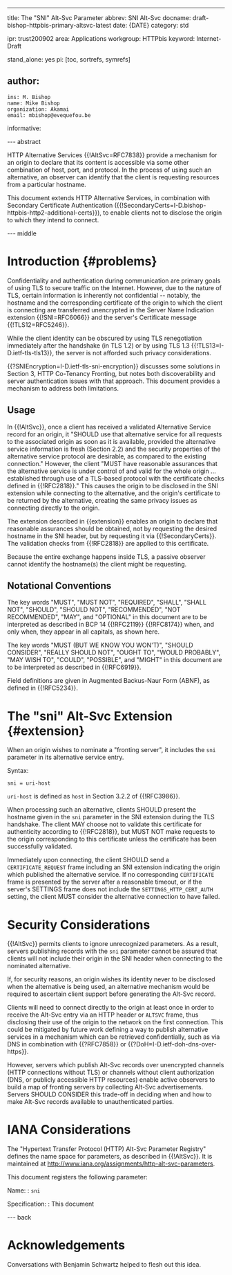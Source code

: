 ---
title: The "SNI" Alt-Svc Parameter
abbrev: SNI Alt-Svc
docname: draft-bishop-httpbis-primary-altsvc-latest
date: {DATE}
category: std

ipr: trust200902
area: Applications
workgroup: HTTPbis
keyword: Internet-Draft

stand_alone: yes
pi: [toc, sortrefs, symrefs]

author:
  -
    ins: M. Bishop
    name: Mike Bishop
    organization: Akamai
    email: mbishop@evequefou.be

informative:



--- abstract

HTTP Alternative Services {{!AltSvc=RFC7838}} provide a mechanism for an origin
to declare that its content is accessible via some other combination of host,
port, and protocol.  In the process of using such an alternative, an observer
can identify that the client is requesting resources from a particular hostname.

This document extends HTTP Alternative Services, in combination with Secondary
Certificate Authentication
({{!SecondaryCerts=I-D.bishop-httpbis-http2-additional-certs}}), to enable
clients not to disclose the origin to which they intend to connect.

--- middle

# Introduction        {#problems}

Confidentiality and authentication during communication are primary goals of
using TLS to secure traffic on the Internet.  However, due to the nature of TLS,
certain information is inherently not confidential -- notably, the hostname and
the corresponding certificate of the origin to which the client is connecting
are transferred unencrypted in the Server Name Indication extension
{{!SNI=RFC6066}} and the server's Certificate message {{!TLS12=RFC5246}}.

While the client identity can be obscured by using TLS renegotiation immediately
after the handshake (in TLS 1.2) or by using TLS 1.3
{{!TLS13=I-D.ietf-tls-tls13}}, the server is not afforded such privacy
considerations.

{{?SNIEncryption=I-D.ietf-tls-sni-encryption}} discusses some solutions in
Section 3, HTTP Co-Tenancy Fronting, but notes both discoverability and server
authentication issues with that approach. This document provides a mechanism to
address both limitations.

## Usage

In {{!AltSvc}}, once a client has received a validated Alternative Service
record for an origin, it "SHOULD use that alternative service for all requests
to the associated origin as soon as it is available, provided the alternative
service information is fresh (Section 2.2) and the security properties of the
alternative service protocol are desirable, as compared to the existing
connection." However, the client "MUST have reasonable assurances that the
alternative service is under control of and valid for the whole origin ...
established through use of a TLS-based protocol with the certificate checks
defined in {{!RFC2818}}."  This causes the origin to be disclosed in the SNI
extension while connecting to the alternative, and the origin's certificate to
be returned by the alternative, creating the same privacy issues as connecting
directly to the origin.

The extension described in {{extension}} enables an origin to declare that
reasonable assurances should be obtained, not by requesting the desired hostname
in the SNI header, but by requesting it via {{!SecondaryCerts}}.  The validation
checks from {{!RFC2818}} are applied to this certificate.

Because the entire exchange happens inside TLS, a passive observer cannot
identify the hostname(s) the client might be requesting.

## Notational Conventions

The key words "MUST", "MUST NOT", "REQUIRED", "SHALL", "SHALL NOT", "SHOULD",
"SHOULD NOT", "RECOMMENDED", "NOT RECOMMENDED", "MAY", and "OPTIONAL" in this
document are to be interpreted as described in BCP 14 {{!RFC2119}} {{!RFC8174}}
when, and only when, they appear in all capitals, as shown here.

The key words "MUST (BUT WE KNOW YOU WON'T)", "SHOULD CONSIDER", "REALLY SHOULD
NOT", "OUGHT TO", "WOULD PROBABLY", "MAY WISH TO", "COULD", "POSSIBLE", and
"MIGHT" in this document are to be interpreted as described in {{!RFC6919}}.

Field definitions are given in Augmented Backus-Naur Form (ABNF), as defined in
{{!RFC5234}}.

# The "sni" Alt-Svc Extension {#extension}

When an origin wishes to nominate a "fronting server", it includes the `sni`
parameter in its alternative service entry.

Syntax:

    sni = uri-host

`uri-host` is defined as `host` in Section 3.2.2 of {{!RFC3986}}.

When processing such an alternative, clients SHOULD present the hostname given
in the `sni` parameter in the SNI extension during the TLS handshake.  The
client MAY choose not to validate this certificate for authenticity according to
{{!RFC2818}}, but MUST NOT make requests to the origin corresponding to this
certificate unless the certificate has been successfully validated.

Immediately upon connecting, the client SHOULD send a `CERTIFICATE_REQUEST`
frame including an SNI extension indicating the origin which published the
alternative service.  If no corresponding `CERTIFICATE` frame is presented by
the server after a reasonable timeout, or if the server's SETTINGS frame does
not include the `SETTINGS_HTTP_CERT_AUTH` setting, the client MUST consider the
alternative connection to have failed.

# Security Considerations

{{!AltSvc}} permits clients to ignore unrecognized parameters.  As a result,
servers publishing records with the `sni` parameter cannot be assured that
clients will not include their origin in the SNI header when connecting to the
nominated alternative.

If, for security reasons, an origin wishes its identity never to be disclosed
when the alternative is being used, an alternative mechanism would be required
to ascertain client support before generating the Alt-Svc record.

Clients will need to connect directly to the origin at least once in order to
receive the Alt-Svc entry via an HTTP header or `ALTSVC` frame, thus disclosing
their use of the origin to the network on the first connection. This could be
mitigated by future work defining a way to publish alternative services in a
mechanism which can be retrieved confidentially, such as via DNS in combination
with {{?RFC7858}} or {{?DoH=I-D.ietf-doh-dns-over-https}}.

However, servers which publish Alt-Svc records over unencrypted channels (HTTP
connections without TLS) or channels without client authorization (DNS, or
publicly accessible HTTP resources) enable active observers to build a map of
fronting servers by collecting Alt-Svc advertisements.  Servers SHOULD CONSIDER
this trade-off in deciding when and how to make Alt-Svc records available to
unauthenticated parties.

# IANA Considerations

The "Hypertext Transfer Protocol (HTTP) Alt-Svc Parameter Registry" defines the
name space for parameters, as described in {{!AltSvc}}.  It is maintained at
<http://www.iana.org/assignments/http-alt-svc-parameters>.

This document registers the following parameter:

Name:
: `sni`

Specification:
: This document

--- back

# Acknowledgements

Conversations with Benjamin Schwartz helped to flesh out this idea.
